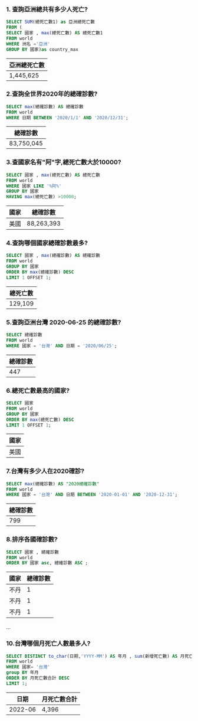 ### 1. 查詢亞洲總共有多少人死亡?

```sql
SELECT SUM(總死亡數1) as 亞洲總死亡數
FROM (
SELECT 國家 , max(總死亡數) AS 總死亡數1
FROM world
WHERE 洲名 ='亞洲'
GROUP BY 國家)as country_max
```
| 亞洲總死亡數 |
| --- |
| 1,445,625 |


### 2.查詢全世界2020年的總確診數?

```sql
SELECT max(總確診數) AS 總確診數
FROM world
WHERE 日期 BETWEEN '2020/1/1' AND '2020/12/31';
```
| 總確診數 |
| --- |
| 83,750,045 |


### 3.查國家名有"阿"字,總死亡數大於10000?

```sql
SELECT 國家 , max(總死亡數) AS 總死亡數
FROM world
WHERE 國家 LIKE '%阿%'
GROUP BY 國家
HAVING max(總死亡數) >10000;
```
| 國家 | 總確診數 |
| --- | --- |
| 美國 | 88,263,393 |


### 4.查詢哪個國家總確診數最多?

```sql
SELECT 國家 , max(總確診數) AS 總確診數
FROM world
GROUP BY 國家
ORDER BY max(總確診數) DESC
LIMIT 1 OFFSET 1;
```
| 總死亡數 |
| --- |
| 129,109 |


### 5.查詢亞洲台灣 2020-06-25 的總確診數?

```sql
SELECT 總確診數
FROM world
WHERE 國家 = '台灣' AND 日期 = '2020/06/25';
```
| 總確診數 |
| --- |
| 447 |


### 6.總死亡數最高的國家?

```sql
SELECT 國家 
FROM world
GROUP BY 國家
ORDER BY max(總死亡數) DESC
LIMIT 1 OFFSET 1;
```
| 國家 |
| --- |
| 美國 |


### 7.台灣有多少人在2020確診?

```sql
SELECT max(總確診數) AS "2020總確診數"
FROM world
WHERE 國家 = '台灣' AND 日期 BETWEEN '2020-01-01' AND '2020-12-31';
```
| 總確診數 |
| --- |
| 799 |


### 8.排序各國確診數?

```sql
SELECT 國家 , 總確診數
FROM world
ORDER BY 國家 asc, 總確診數 ASC ;
```
| 國家 | 總確診數 |
| --- | --- |
| 不丹 | 1 |
| 不丹 | 1 |
| 不丹 | 1 |
...


### 10.台灣哪個月死亡人數最多人?

```sql
SELECT DISTINCT to_char(日期,'YYYY-MM') AS 年月 , sum(新增死亡數) AS 月死亡數合計
FROM world
WHERE 國家= '台灣'
group BY 年月
ORDER BY 月死亡數合計 DESC
LIMIT 1;
```
| 日期 | 月死亡數合計 |
| --- | --- |
| 2022-06 | 4,396 |